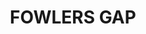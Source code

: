 ---
lastmod: '2025-04-06T06:05:20+00:00'
latitude: -31.36460967
layout: suburb
longitude: 141.6786461
postcode: '2880'
state: NSW
title: FOWLERS GAP
url: /nsw/fowlers-gap/
---